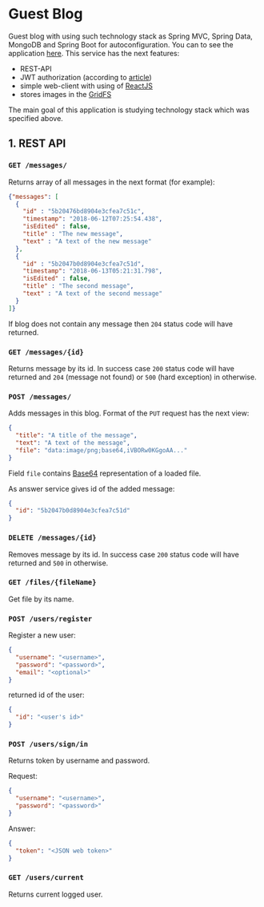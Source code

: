 # Guest Blog
Guest blog with using such technology stack as Spring MVC, Spring Data, MongoDB and Spring Boot for autoconfiguration. You can to see the application [here][1]. This service has the next features:
- REST-API
- JWT authorization (according to [article][5])
- simple web-client with using of [ReactJS][2]
- stores images in the [GridFS][3]

The main goal of this application is studying technology stack which was specified above.



## 1. REST API


### `GET /messages/`

Returns array of all messages in the next format (for example):
```json
{"messages": [
  {
    "id" : "5b20476bd8904e3cfea7c51c",
    "timestamp": "2018-06-12T07:25:54.438",
    "isEdited" : false,
    "title" : "The new message",
    "text" : "A text of the new message"
  }, 
  {
    "id" : "5b2047b0d8904e3cfea7c51d",
    "timestamp": "2018-06-13T05:21:31.798",
    "isEdited" : false,
    "title" : "The second message",
    "text" : "A text of the second message"    
  }
]}
```
If blog does not contain any message then `204` status code will have returned.


### `GET /messages/{id}`

Returns message by its id. In success case `200` status code will have returned and `204` (message not found) or `500` (hard exception) in otherwise.


### `POST /messages/`

Adds messages in this blog. Format of the `PUT` request has the next view:
```json
{
  "title": "A title of the message",
  "text": "A text of the message",
  "file": "data:image/png;base64,iVBORw0KGgoAA..."
}
```
Field `file` contains [Base64][4] representation of a loaded file.

As answer service gives id of the added message:
```json
{
  "id": "5b2047b0d8904e3cfea7c51d"
}
```


### `DELETE /messages/{id}`

Removes message by its id. In success case `200` status code will have returned and `500` in otherwise.


### `GET /files/{fileName}`

Get file by its name.

### `POST /users/register`

Register a new user:
```json
{
  "username": "<username>",
  "password": "<password>",
  "email": "<optional>"
}
```

returned id of the user:
```json
{
  "id": "<user's id>"
}
```

### `POST /users/sign/in`

Returns token by username and password.

Request:
```json
{
  "username": "<username>",
  "password": "<password>"
}
```

Answer:
```json
{
  "token": "<JSON web token>"
}
```

### `GET /users/current`

Returns current logged user.





[1]: https://guestblog.herokuapp.com
[2]: https://reactjs.org/
[3]: https://docs.mongodb.com/manual/core/gridfs/
[4]: https://en.wikipedia.org/wiki/Base64
[5]: https://medium.com/@ard333/authentication-and-authorization-using-jwt-on-spring-webflux-29b81f813e78
